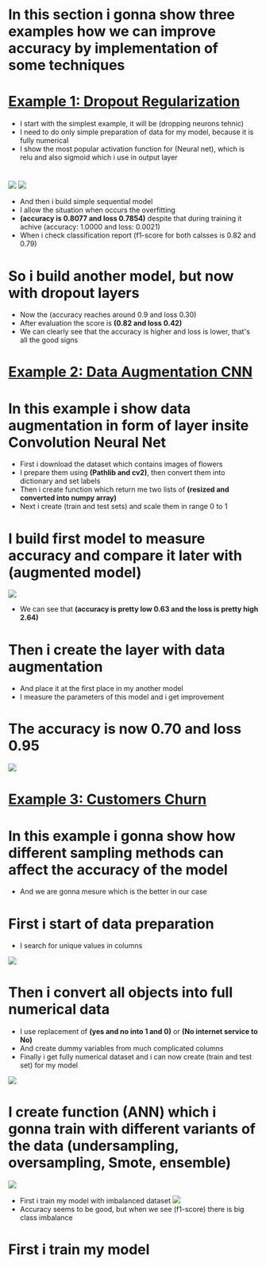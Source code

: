 # In this section i gonna show three examples how we can improve accuracy by implementation of some techniques
# [Example 1: Dropout Regularization](https://github.com/JakubTabor/Data_augmentation_imbalance_data/blob/main/Dropout_Regularization.ipynb)
* I start with the simplest example, it will be (dropping neurons tehnic)
* I need to do only simple preparation of data for my model, because it is fully numerical
* I show the most popular activation function for (Neural net), which is relu and also sigmoid which i use in output layer
#
![](https://github.com/JakubTabor/Data_augmentation_imbalance_data/blob/main/Images/Relu.png)
![](https://github.com/JakubTabor/Data_augmentation_imbalance_data/blob/main/Images/Sigmoid.png)
* And then i build simple sequential model
* I allow the situation when occurs the overfitting
* **(accuracy is 0.8077 and loss 0.7854)** despite that during training it achive (accuracy: 1.0000 and loss: 0.0021)
* When i check classification report (f1-score for both calsses is 0.82 and 0.79)
# So i build another model, but now with dropout layers
* Now the (accuracy reaches around 0.9 and loss 0.30)
* After evaluation the score is **(0.82 and loss 0.42)**
* We can clearly see that the accuracy is higher and loss is lower, that's all the good signs

# [Example 2: Data Augmentation CNN](https://github.com/JakubTabor/Data_augmentation_imbalance_data/blob/main/Data_Augmentation_Overfitting__CNN.ipynb)
# In this example i show data augmentation in form of layer insite Convolution Neural Net
* First i download the dataset which contains images of flowers
* I prepare them using **(Pathlib and cv2)**, then convert them into dictionary and set labels
* Then i create function which return me two lists of **(resized and converted into numpy array)**
* Next i create (train and test sets) and scale them in range 0 to 1

# I build first model to measure accuracy and compare it later with (augmented model)
![](https://github.com/JakubTabor/Data_augmentation_imbalance_data/blob/main/Images/Model_before_augmentation.png)
* We can see that **(accuracy is pretty low 0.63 and the loss is pretty high 2.64)**

# Then i create the layer with data augmentation
* And place it at the first place in my another model
* I measure the parameters of this model and i get improvement
# The accuracy is now 0.70 and loss 0.95
![](https://github.com/JakubTabor/Data_augmentation_imbalance_data/blob/main/Images/Model_after_augmentation.png)

# [Example 3: Customers Churn](https://github.com/JakubTabor/Data_augmentation_imbalance_data/blob/main/imbalanced_dataset_customers_churn.ipynb)
# In this example i gonna show how different sampling methods can affect the accuracy of the model
* And we are gonna mesure which is the better in our case
# First i start of data preparation
* I search for unique values in columns 

![](https://github.com/JakubTabor/Data_augmentation_imbalance_data/blob/main/Images/unique_values_function.png)

 # Then i convert all objects into full numerical data 
 * I use replacement of **(yes and no into 1 and 0)** or **(No internet service to No)**
 * And create dummy variables from much complicated columns
 * Finally i get fully numerical dataset and i can now create (train and test set) for my model

![](https://github.com/JakubTabor/Data_augmentation_imbalance_data/blob/main/Images/data_types_numerical.png)

# I create function (ANN) which i gonna train with different variants of the data (undersampling, oversampling, Smote, ensemble)

![](https://github.com/JakubTabor/Data_augmentation_imbalance_data/blob/main/Images/ANN_model_function.png)
* First i train my model with imbalanced dataset
 ![](https://github.com/JakubTabor/Data_augmentation_imbalance_data/blob/main/Images/report_class_imbalance.png)
* Accuracy seems to be good, but when we see (f1-score) there is big class imbalance
# First i train my model 
